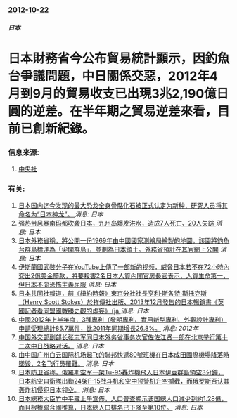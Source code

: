 ### [2012-10-22](/news/2012/10/22/index.md)

##### 日本
#  日本財務省今公布貿易統計顯示，因釣魚台爭議問題，中日關係交惡，2012年4月到9月的貿易收支已出現3兆2,190億日圓的逆差。在半年期之貿易逆差來看，目前已創新紀錄。




### 信息来源:

1. [中央社](https://web.archive.org/web/20160304122050/http://www.cna.com.tw/News/aFE/201210220078.aspx)

### 有关:

1. [ 日本国内迄今发现的最大恐龙全身骨骼化石被正式认定为新种，研究人员将其命名为“日本神龙”。 ](/zh/news/2019/09/6/日本国内迄今发现的最大恐龙全身骨骼化石被正式认定为新种-研究人员将其命名为-日本神龙.md) _消息: 日本_
2. [强热带风暴南玛都吹袭日本，九州岛爆发洪水，造成7人死亡、20人失踪 ](/zh/news/2017/07/5/强热带风暴南玛都吹袭日本-九州岛爆发洪水-造成7人死亡-20人失踪.md) _消息: 日本_
3. [日本外務省稱，將公開一份1969年由中國國家測繪局繪製的地圖，該圖將釣魚台群島標注為「尖閣群島」，並劃為日本領土。外務省預計在其官網上公開](/zh/news/2015/03/6/日本外務省稱-將公開一份1969年由中國國家測繪局繪製的地圖-該圖將釣魚台群島標注為-尖閣群島-並劃為日本領土-外務省.md) _消息: 日本_
4. [ 伊斯蘭國武裝分子在YouTube上傳了一部新的视频，威脅日本若不在72小時內交出2億美金贖款，將要殺害2名日本人質內閣官房長官表示，人質生命第一，但日本不向恐怖主義屈服](/zh/news/2015/01/20/伊斯蘭國武裝分子在YouTube上傳了一部新的视频-威脅日本若不在72小時內交出2億美金贖款-將要殺害2名日本人質內閣.md) _消息: 日本_
5. [ 日本共同社報道，前《紐約時報》東京分社社長亨利·斯各特·斯托克斯（Henry Scott Stokes）於祥傳社出版、2013年12月發售的日本暢銷書《英國記者看同盟國戰勝史觀的虛妄》（ja ](/zh/news/2014/05/8/日本共同社報道-前-紐約時報-東京分社社長亨利-斯各特-斯托克斯-Henry-Scott-Stokes-於祥傳社出版.md) _消息: 日本_
6. [中國2012年上半年度，3種專利（發明專利、實用新型專利、外觀設計專利）申請受理總計85.7萬件，比2011年同期增長26.8%。](/zh/news/2012/07/30/中國2012年上半年度-3種專利-發明專利-實用新型專利-外觀設計專利-申請受理總計857萬件-比2011年同期增長2.md) _消息: 2012年_
7. [ 中国外交部副部长张志军同日本外务省事务次官佐佐江贤一郎在北京举行第十二次中日战略对话。](/zh/news/2011/12/2/中国外交部副部长张志军同日本外务省事务次官佐佐江贤一郎在北京举行第十二次中日战略对话.md) _消息: 日本_
8. [由中国广州白云国际机场起飞的聯邦快遞80號班機在日本成田國際機場降落時墜毀，2名飞行员罹難。](/zh/news/2009/03/23/由中国广州白云国际机场起飞的聯邦快遞80號班機在日本成田國際機場降落時墜毀-2名飞行员罹難.md) _消息: 日本_
9. [日本防卫省称，俄羅斯空军一架Tu-95轟炸機飛入日本伊豆群島領空3分鐘，日本航空自衛隊出動24架F-15战斗机和空中预警机升空攔截，而俄罗斯否认其轰炸机侵犯日本领空。](/zh/news/2008/02/9/日本防卫省称-俄羅斯空军一架Tu-95轟炸機飛入日本伊豆群島領空3分鐘-日本航空自衛隊出動24架F-15战斗机和空中预警.md) _消息: 日本_
10. [日本總務大臣竹中平藏上午宣佈，人口普查顯示该国總人口減少到約1.28億，而且根據聯合國推算，日本總人口排名已下降至第10位。](/zh/news/2005/12/27/日本總務大臣竹中平藏上午宣佈-人口普查顯示该国總人口減少到約128億-而且根據聯合國推算-日本總人口排名已下降至第10.md) _消息: 日本_
